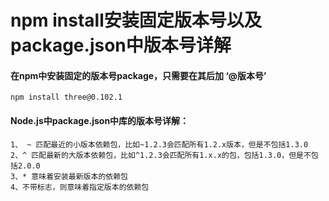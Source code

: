 # npm install安装固定版本号以及package.json中版本号详解

#### 在npm中安装固定的版本号package，只需要在其后加 ‘@版本号’

```
npm install three@0.102.1
```

#### Node.js中package.json中库的版本号详解：
```text
1、 ~ 匹配最近的小版本依赖包，比如~1.2.3会匹配所有1.2.x版本，但是不包括1.3.0
2、^ 匹配最新的大版本依赖包，比如^1.2.3会匹配所有1.x.x的包，包括1.3.0，但是不包括2.0.0
3、* 意味着安装最新版本的依赖包
4、不带标志，则意味着指定版本的依赖包
```

